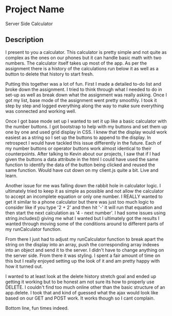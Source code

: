 # Project Name

Server Side Calculator

## Description

I present to you a calculator. This calculator is pretty simple and not quite as complex as the ones on our phones but it can handle basic math with two numbers. The calculator itself takes up most of the app. As per the assignment there is a history of the calculations run below it as well as a button to delete that history to start fresh. 

Putting this together was a lot of fun. First I made a detailed to-do list and broke down the assignment. I tried to think through what I needed to do in set-up as well as break down what the assignment was really asking. Once I got my list, base mode of the assignment went pretty smoothly. I took it step by step and logged everything along the way to make sure everything was connected and working well. 

Once I got base mode set up I wanted to set it up like a basic calculator with the number buttons. I got bootstrap to help with my buttons and set them up one by one and used grid display in CSS. I knew that the display would work easiest as a string so I set up the buttons to append to the display. In retrospect I would have tackled this issue differently in the future. Each of my number buttons or operator buttons work almost identical to their counterpoints. After talking to Kevin about our projects, I saw that if I had given the buttons a data attribute in the html I could have used the same function to identify the data of the button being clicked and reused the same function. Would have cut down on my client.js quite a bit. Live and learn. 

Another issue for me was falling down the rabbit hole in calculator logic. I ultimately tried to keep it as simple as possible and not allow the calculator to accept an incomplete equation or only one number. I REALLY wanted to get it similar to a phone calculator but there was just too much logic to consider like if you type '2 + 2' and then hit '-' it will run that equation and then start the next calculation as '4 - next number'. I had some issues using string.includes() giving me what I wanted but I ultimately got the results I wanted through moving some of the conditions around to different parts of my runCalculator function. 

From there I just had to adjust my runCalculator function to break apart the string on the display into an array, push the corresponding array indexes into an object and send it to the server. I didn't have to change anything on the server side. From there it was styling. I spent a fair amount of time on this but I really enjoyed setting up the look of it and am pretty happy with how it turned out. 

I wanted to at least look at the delete history stretch goal and ended up getting it working but to be honest am not sure its how to properly use DELETE. I couldn't find too much online other than the basic structure of an app.delete. I took that and kind of guessed what the ajax would look like based on our GET and POST work. It works though so I cant complain. 

Bottom line, fun times indeed.


